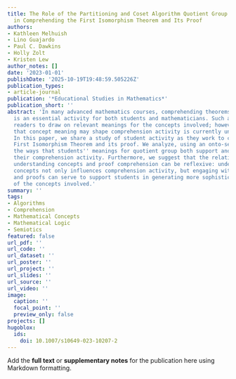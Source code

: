 ```yaml
---
title: The Role of the Partitioning and Coset Algorithm Quotient Group Partial Meanings
  in Comprehending the First Isomorphism Theorem and Its Proof
authors:
- Kathleen Melhuish
- Lino Guajardo
- Paul C. Dawkins
- Holly Zolt
- Kristen Lew
author_notes: []
date: '2023-01-01'
publishDate: '2025-10-19T19:48:59.505226Z'
publication_types:
- article-journal
publication: '*Educational Studies in Mathematics*'
publication_short: ''
abstract: 'In many advanced mathematics courses, comprehending theorems and proofs
  is an essential activity for both students and mathematicians. Such activity requires
  readers to draw on relevant meanings for the concepts involved; however, the ways
  that concept meaning may shape comprehension activity is currently undertheorized.
  In this paper, we share a study of student activity as they work to comprehend the
  First Isomorphism Theorem and its proof. We analyze, using an onto-semiotic lens,
  the ways that students'' meanings for quotient group both support and constrain
  their comprehension activity. Furthermore, we suggest that the relationship between
  understanding concepts and proof comprehension can be reflexive: understanding of
  concepts not only influences comprehension activity, but engaging with theorems
  and proofs can serve to support students in generating more sophisticated understanding
  of the concepts involved.'
summary: ''
tags:
- Algorithms
- Comprehension
- Mathematical Concepts
- Mathematical Logic
- Semiotics
featured: false
url_pdf: ''
url_code: ''
url_dataset: ''
url_poster: ''
url_project: ''
url_slides: ''
url_source: ''
url_video: ''
image:
  caption: ''
  focal_point: ''
  preview_only: false
projects: []
hugoblox:
  ids:
    doi: 10.1007/s10649-023-10207-2
---
```


Add the **full text** or **supplementary notes** for the publication here using Markdown formatting.
